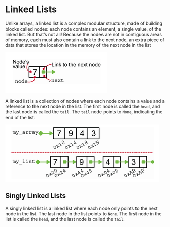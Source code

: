 # Linked Lists

Unlike arrays, a linked list is a complex modular structure, made of building blocks called nodes: each node contains an element, a single value, of the linked list. But that’s not all! Because the nodes are not in contiguous areas of memory, each must also contain a link to the next node, an extra piece of data that stores the location in the memory of the next node in the list

![alt text](image.png)

A linked list is a collection of nodes where each node contains a value and a reference to the next node in the list. The first node is called the `head`, and the last node is called the `tail`. The `tail` node points to `None`, indicating the end of the list.

![alt text](image-1.png)

## Singly Linked Lists

A singly linked list is a linked list where each node only points to the next node in the list. The last node in the list points to `None`. The first node in the list is called the `head`, and the last node is called the `tail`.
